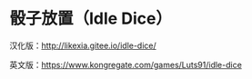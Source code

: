 # 骰子放置（Idle Dice）

汉化版：http://likexia.gitee.io/idle-dice/

英文版：https://www.kongregate.com/games/Luts91/idle-dice